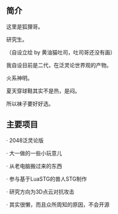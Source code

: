 ## 简介
这里是狐狸哥。

研究生。

（自设立绘 by 黄油猫吐司，吐司哥还没有画）

我自设目前是二代，在泛灵论世界观的产物。

火系神明。

夏天穿球鞋其实不是热，是闷。

所以袜子要好好选。

## 主要项目

· 2048泛灵论版

· 大一做的一些小玩意儿

· 从老电脑搬过来的东西

· 参与基于LuaSTG的兽人STG制作

· 研究方向为3D点云对抗攻击

· 其实很懒，而且众所周知的原因，不会开源
